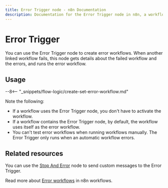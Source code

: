 ```yaml
---
title: Error Trigger node - n8n Documentation
description: Documentation for the Error Trigger node in n8n, a workflow automation platform. Includes guidance on usage, and links to examples.
---
```


# Error Trigger

You can use the Error Trigger node to create error workflows. When another linked workflow fails, this node gets details about the failed workflow and the errors, and runs the error workflow.

## Usage

--8<-- "_snippets/flow-logic/create-set-error-workflow.md"


Note the following:

* If a workflow uses the Error Trigger node, you don't have to activate the workflow.
* If a workflow contains the Error Trigger node, by default, the workflow uses itself as the error workflow.
* You can't test error workflows when running workflows manually. The Error Trigger only runs when an automatic workflow errors.

## Related resources

You can use the [Stop And Error](/integrations/builtin/core-nodes/n8n-nodes-base.stopanderror/) node to send custom messages to the Error Trigger.

Read more about [Error workflows](/flow-logic/error-handling/error-workflows/) in n8n workflows.

